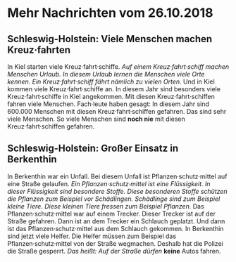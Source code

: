 # Mehr Nachrichten vom 26.10.2018


## Schleswig-Holstein: Viele Menschen machen Kreuz·fahrten
In Kiel starten viele Kreuz·fahrt·schiffe. 
*Auf einem Kreuz·fahrt·schiff machen Menschen Urlaub.* 
*In diesem Urlaub lernen die Menschen viele Orte kennen.* 
*Ein Kreuz·fahrt·schiff fährt nämlich zu vielen Orten.* Und in Kiel kommen viele Kreuz·fahrt·schiffe an. In diesem Jahr sind besonders viele Kreuz·fahrt·schiffe in Kiel angekommen. Mit diesen Kreuz·fahrt·schiffen fahren viele Menschen. Fach·leute haben gesagt: In diesem Jahr sind 600.000 Menschen mit diesen Kreuz·fahrt·schiffen gefahren. Das sind sehr viele Menschen. So viele Menschen sind **noch nie** mit diesen Kreuz·fahrt·schiffen gefahren. 

## Schleswig-Holstein: Großer Einsatz in Berkenthin
In Berkenthin war ein Unfall. Bei diesem Unfall ist Pflanzen·schutz·mittel auf eine Straße gelaufen. 
*Ein Pflanzen·schutz·mittel ist eine Flüssigkeit.* 
*In dieser Flüssigkeit sind besondere Stoffe.* 
*Diese besonderen Stoffe schützen die Pflanzen zum Beispiel vor Schädlingen.* 
*Schädlinge sind zum Beispiel kleine Tiere.* 
*Diese kleinen Tiere fressen zum Beispiel Pflanzen.* Das Pflanzen·schutz·mittel war auf einem Trecker. Dieser Trecker ist auf der Straße gefahren. Dann ist an dem Trecker ein Schlauch geplatzt. Und dann ist das Pflanzen·schutz·mittel aus dem Schlauch gekommen. In Berkenthin sind jetzt viele Helfer. Die Helfer müssen zum Beispiel das Pflanzen·schutz·mittel von der Straße wegmachen. Deshalb hat die Polizei die Straße gesperrt. *Das heißt:* 
*Auf der Straße dürfen* **keine** Autos fahren. 
